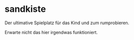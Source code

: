 # sandkiste

Der ultimative Spielplatz für das Kind und zum rumprobieren.

Erwarte nicht das hier irgendwas funktioniert.
